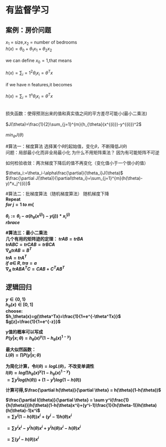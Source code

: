 
有监督学习
======
案例：房价问题
-------


$x_1$ = size,$x_2$ = number of bedrooms<br> 
$h(x) = \theta_0 +\theta_1x_1+\theta_2x_2$<br>  
we can define $x_0=1$,that means<br>  
$h(x)=\sum_i=1^2{\theta_ix_i}=\theta^Tx$<br>  
if we have n features,it becomes<br>  
$h(x)=\sum_i=1^n{\theta_ix_i}=\theta^Tx$<br>  
<br>
损失函数：使得预测出来的值和真实值之间的平方差尽可能小(最小二乘法)<br>  
$J(\theta)=\frac{1}{2}\sum_{j=1}^{m}(h_{\theta}(x^{(i)})-y^{(i)})^2$<br>  
${min}_{\theta}J(\theta)$   

#算法一：梯度算法 
选择某个$\theta$的起始值，变化$\theta$，不断降低$J(\theta)$   
问题：局部最小化而非全局最小化
为什么不用矩阵乘法？ 
因为有可能矩阵不可逆  

如何检验收敛：两次梯度下降后的值不再变化（变化值小于一个很小的值）
<br>  

$\theta_i:=\theta_i-\alpha\frac{\partial}{\theta_i}J(\theta)$<br>
$\frac{\partial J(\theta)}{\partial\theta_i}=\sum_{j=1}^{m}(h(\theta)-y)*x_j^{(i)}$

#算法二：批梯度算法（随机梯度算法）
随机梯度下降<b>     
Repeat<b>   
$for\ j=1\ to\ m \lbrace$<br>  
    $\theta_i:=\theta_i-\alpha(h_\theta(x^{(j)})-y{(j)})*x_i^{(j)}$<b>  
    $rbrace$

#算法三：最小二乘法<br>
几个有用的矩阵迹的定理：
$tr AB = tr BA$<br>
$tr ABC = tr CAB = tr BCA$<br>
$\nabla_A{tr AB} = B^T$<br>
$tr A = tr A^T$<br>
$if\ a\in\ R,tra = a$<br>
$\nabla_A\ tr ABA^TC=CAB+C^TAB^T$


逻辑回归
---------

$y\in\{0,1\}$<br>
$h_\theta(x)\in[0,1]$<br>
choose:<br>
$h_\theta(x)=g(\theta^Tx)=\frac{1}{1+e^{-\theta^Tx}}$<br>
$g[z]=\frac{1}{1+e^{-z}}$


y值的概率可以写成<br>
$P(y|x;\theta)=h_\theta(x)^y(1-h_\theta(x)^{1-y})$

最大似然函数：<br>
$L(\theta) = \prod P(y|x;\theta)$<br>   
为简化计算，令$l(\theta)=log L(\theta)$，不改变单调性<br>
$l(\theta) = log \prod h_\theta(x)^y(1-h_\theta(x)^{1-y})$<br>
           $= \sum y^ilog(h(\theta))+(1-y^i)log(1-h(\theta))$<br>

计算可得,$\frac{\partial h(\theta)}{\partial \theta} = h(\theta)(1-h(\theta))$

$\frac{\partial l(\theta)}{\partial \theta} = \sum y^i(\frac{1}{h(\theta)})h(\theta)(1-h(\theta)x^i)+(y^i-1)\frac{1}{h(\theta-1)}h(\theta)(h(\theta)-1)x^i$<br>
                                $= \sum y^i(1-h(\theta))x^i+(y^i-1)h(\theta)x^i$<br>    
                                $= \sum y^ix^i-y^ih(\theta)x^i+y^ih(\theta)x^i-h(\theta)x^i$<br>    
                                $= \sum (y^i-h(\theta))x^i$ 




           
    



